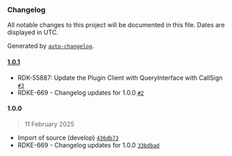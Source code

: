 ### Changelog

All notable changes to this project will be documented in this file. Dates are displayed in UTC.

Generated by [`auto-changelog`](https://github.com/CookPete/auto-changelog).

#### [1.0.1](https://github.com/rdkcentral/entservices-connectivity/compare/1.0.0...1.0.1)

- RDK-55887: Update the Plugin Client with QueryInterface with CallSign [`#3`](https://github.com/rdkcentral/entservices-connectivity/pull/3)
- RDKE-669 - Changelog updates for 1.0.0 [`#2`](https://github.com/rdkcentral/entservices-connectivity/pull/2)

#### 1.0.0

> 11 February 2025

- Import of source (develop) [`436db73`](https://github.com/rdkcentral/entservices-connectivity/commit/436db737f4edcdc0ef0017dc3359dc689254a5e3)
- RDKE-669 - Changelog updates for 1.0.0 [`33bdbad`](https://github.com/rdkcentral/entservices-connectivity/commit/33bdbadf9d6a12d5f820a969dd8a5f5ef9895c95)
